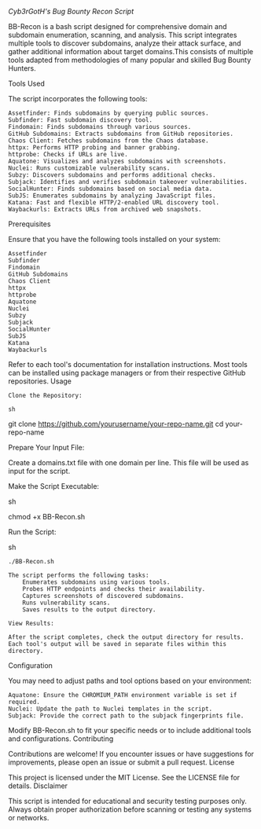 *Cyb3rGotH's Bug Bounty Recon Script*

BB-Recon is a bash script designed for comprehensive domain and subdomain enumeration, scanning, and analysis. This script integrates multiple tools to discover subdomains, analyze their attack surface, and gather additional information about target domains.This consists of multiple tools adapted from methodologies of many popular and skilled Bug Bounty Hunters. 

Tools Used

The script incorporates the following tools:

    Assetfinder: Finds subdomains by querying public sources.
    Subfinder: Fast subdomain discovery tool.
    Findomain: Finds subdomains through various sources.
    GitHub Subdomains: Extracts subdomains from GitHub repositories.
    Chaos Client: Fetches subdomains from the Chaos database.
    httpx: Performs HTTP probing and banner grabbing.
    httprobe: Checks if URLs are live.
    Aquatone: Visualizes and analyzes subdomains with screenshots.
    Nuclei: Runs customizable vulnerability scans.
    Subzy: Discovers subdomains and performs additional checks.
    Subjack: Identifies and verifies subdomain takeover vulnerabilities.
    SocialHunter: Finds subdomains based on social media data.
    SubJS: Enumerates subdomains by analyzing JavaScript files.
    Katana: Fast and flexible HTTP/2-enabled URL discovery tool.
    Waybackurls: Extracts URLs from archived web snapshots.

Prerequisites

Ensure that you have the following tools installed on your system:

    Assetfinder
    Subfinder
    Findomain
    GitHub Subdomains
    Chaos Client
    httpx
    httprobe
    Aquatone
    Nuclei
    Subzy
    Subjack
    SocialHunter
    SubJS
    Katana
    Waybackurls

Refer to each tool's documentation for installation instructions. Most tools can be installed using package managers or from their respective GitHub repositories.
Usage

    Clone the Repository:

    sh

git clone https://github.com/yourusername/your-repo-name.git
cd your-repo-name

Prepare Your Input File:

Create a domains.txt file with one domain per line. This file will be used as input for the script.

Make the Script Executable:

sh

chmod +x BB-Recon.sh

Run the Script:

sh

    ./BB-Recon.sh

    The script performs the following tasks:
        Enumerates subdomains using various tools.
        Probes HTTP endpoints and checks their availability.
        Captures screenshots of discovered subdomains.
        Runs vulnerability scans.
        Saves results to the output directory.

    View Results:

    After the script completes, check the output directory for results. Each tool's output will be saved in separate files within this directory.

Configuration

You may need to adjust paths and tool options based on your environment:

    Aquatone: Ensure the CHROMIUM_PATH environment variable is set if required.
    Nuclei: Update the path to Nuclei templates in the script.
    Subjack: Provide the correct path to the subjack fingerprints file.

Modify BB-Recon.sh to fit your specific needs or to include additional tools and configurations.
Contributing

Contributions are welcome! If you encounter issues or have suggestions for improvements, please open an issue or submit a pull request.
License

This project is licensed under the MIT License. See the LICENSE file for details.
Disclaimer

This script is intended for educational and security testing purposes only. Always obtain proper authorization before scanning or testing any systems or networks.
